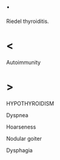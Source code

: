# .

Riedel thyroiditis.

# <

Autoimmunity

# >

HYPOTHYROIDISM

Dyspnea

Hoarseness

Nodular goiter

Dysphagia
